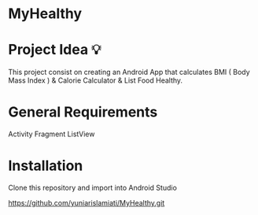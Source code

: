 # MyHealthy

# Project Idea 💡
This project consist on creating an Android App that calculates BMI ( Body Mass Index ) & Calorie Calculator & List Food Healthy.

# General Requirements
Activity
Fragment
ListView

# Installation
Clone this repository and import into Android Studio

https://github.com/yuniarislamiati/MyHealthy.git
